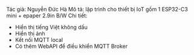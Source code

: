 Tác giả: Nguyễn Đức Hà
Mô tả: lập trình cho thiết bị IoT gồm 1 ESP32-C3 mini + epaper 2.9in B/W
Chi tiết:
   - Hiển thị tiếng Việt không dấu
   - Hiển thị ảnh
   - Kết nối MQTT local
   - Có thêm WebAPI để điều khiển MQTT Broker
